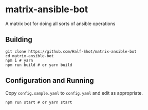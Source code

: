 # matrix-ansible-bot
A matrix bot for doing all sorts of ansible operations

## Building

```
git clone https://github.com/Half-Shot/matrix-ansible-bot
cd matrix-ansible-bot
npm i # yarn
npm run build # or yarn build
```


## Configuration and Running

Copy `config.sample.yaml` to `config.yaml` and edit as appropriate.

```
npm run start # or yarn start
```
